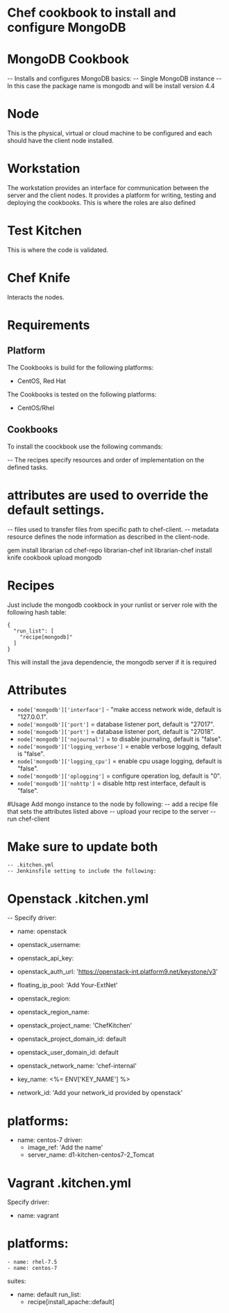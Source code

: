 # Chef cookbook to install and configure MongoDB

# MongoDB Cookbook
  -- Installs and configures MongoDB basics:
  -- Single MongoDB instance
  -- In this case the package name is mongodb and will be install version 4.4

# Node
This is the physical, virtual or cloud machine to be configured and each should have the client node installed.

# Workstation
The workstation provides an interface for communication between the server and the client nodes. It provides a platform for writing, testing and deploying  the cookbooks. This is where the roles are also defined

# Test Kitchen
This is where the code is validated.

# Chef Knife
Interacts the nodes.

# Requirements #

## Platform ##
The Cookbooks is build for the following platforms:
* CentOS, Red Hat

The Cookbooks is tested on the following platforms:
* CentOS/Rhel 

## Cookbooks ##
To install the coockbook use the following commands:

  -- The recipes specify resources and order of implementation on the defined tasks. 

# attributes are used to override the default settings.
  -- files used to transfer files from specific path to chef-client.
  -- metadata resource defines the node information as described in the client-node.
  
  gem install librarian
    cd chef-repo
    librarian-chef init
    librarian-chef install
    knife cookbook upload mongodb

# Recipes #
Just include the mongodb cookbock in your runlist or server role with the following hash table:

    {
      "run_list": [
        "recipe[mongodb]"
      ]
    }

This will install the java dependencie, the mongodb server if it is required

# Attributes #
* `node['mongodb']['interface']` - "make access network wide, default is "127.0.0.1".
* `node['mongodb']['port']` = database listener port, default is "27017".
* `node['mongodb']['port']` = database listener port, default is "27018".
* `node['mongodb']['nojournal']` = to disable journaling, default is "false".
* `node['mongodb']['logging_verbose']` = enable verbose logging, default is "false".
* `node['mongodb']['logging_cpu']` = enable cpu usage logging, default is "false".
* `node['mongodb']['oplogging']` = configure operation log, default is "0".
* `node['mongodb']['nohttp']` = disable http rest interface, default is "false".

#Usage
Add mongo instance to the node by following:
  -- add a recipe file that sets the attributes listed above
  -- upload your recipe to the server
  -- run chef-client
  
  # Make sure to update both 
    -- .kitchen.yml 
    -- Jenkinsfile setting to include the following:
  
  # Openstack .kitchen.yml
  -- Specify driver:
  - name: openstack
  - openstack_username: 
  - openstack_api_key: 
  - openstack_auth_url: 'https://openstack-int.platform9.net/keystone/v3'
  
  - floating_ip_pool: 'Add Your-ExtNet'
  - openstack_region: 
  - openstack_region_name: 
  - openstack_project_name: 'ChefKitchen'
  - openstack_project_domain_id: default
  - openstack_user_domain_id: default
  - openstack_network_name: 'chef-internal'
  - key_name: <%= ENV['KEY_NAME'] %>
  - network_id: 'Add your network_id provided by openstack'
 
 # platforms:
  - name: centos-7
    driver:
      - image_ref: 'Add the name'
      - server_name: d1-kitchen-centos7-2_Tomcat

# Vagrant .kitchen.yml 
  Specify driver:
  - name: vagrant
  
  # platforms:
    - name: rhel-7.5
    - name: centos-7

suites:
  - name: default
    run_list:
      - recipe[install_apache::default]
  
